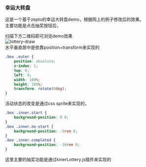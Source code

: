 ### 幸运大转盘
这是一个基于zepto的幸运大转盘demo，根据网上的例子修改后的效果。  
主要功能是点击抽奖按钮后，

扫描下方二维码即可浏览demo效果  
![lottery-draw](http://o8l2fza1x.bkt.clouddn.com/lottery-draw.png)  
水平垂直居中是依靠position+transform来实现的
```css
.box .outer {
    position: absolute;
    z-index: 1;
    top: 0;
    left: 0;
    width: 100%;
    height: 100%;
    transform: rotate(0deg);
}
```
活动状态的改变是通过css sprite来实现的，
```css
.box .inner.start {
    background-position: 0 0;
}
.box .inner.no-start {
    background-position: -5rem 0;
}
.box .inner.completed {
    background-position: -10rem 0;
}
```
这里主要的抽奖功能是通过kinerLottery.js插件来实现的
